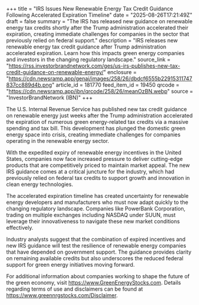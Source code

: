 +++
title = "IRS Issues New Renewable Energy Tax Credit Guidance Following Accelerated Expiration Timeline"
date = "2025-08-26T17:21:49Z"
draft = false
summary = "The IRS has released new guidance on renewable energy tax credits shortly after the Trump administration accelerated their expiration, creating immediate challenges for companies in the sector that previously relied on federal support."
description = "IRS releases new renewable energy tax credit guidance after Trump administration accelerated expiration. Learn how this impacts green energy companies and investors in the changing regulatory landscape."
source_link = "https://rss.investorbrandnetwork.com/ges/us-irs-publishes-new-tax-credit-guidance-on-renewable-energy/"
enclosure = "https://cdn.newsramp.app/genai/images/258/26/dbdcf6555b22915311747837cc889d4b.png"
article_id = 181770
feed_item_id = 19450
qrcode = "https://cdn.newsramp.app/ibn/qrcode/258/26/meanOzBN.webp"
source = "InvestorBrandNetwork (IBN)"
+++

<p>The U.S. Internal Revenue Service has published new tax credit guidance on renewable energy just weeks after the Trump administration accelerated the expiration of numerous green energy-related tax credits via a massive spending and tax bill. This development has plunged the domestic green energy space into crisis, creating immediate challenges for companies operating in the renewable energy sector.</p><p>With the expedited expiry of renewable energy incentives in the United States, companies now face increased pressure to deliver cutting-edge products that are competitively priced to maintain market appeal. The new IRS guidance comes at a critical juncture for the industry, which had previously relied on federal tax credits to support growth and innovation in clean energy technologies.</p><p>The accelerated expiration timeline has created uncertainty for renewable energy developers and manufacturers who must now adapt quickly to the changing regulatory landscape. Companies like PowerBank Corporation, trading on multiple exchanges including NASDAQ under SUUN, must leverage their innovativeness to navigate these new market conditions effectively.</p><p>Industry analysts suggest that the combination of expired incentives and new IRS guidance will test the resilience of renewable energy companies that have depended on government support. The guidance provides clarity on remaining available credits but also underscores the reduced federal support for green energy initiatives moving forward.</p><p>For additional information about companies working to shape the future of the green economy, visit <a href="https://www.GreenEnergyStocks.com" rel="nofollow" target="_blank">https://www.GreenEnergyStocks.com</a>. Details regarding terms of use and disclaimers can be found at <a href="https://www.greennrgstocks.com/Disclaimer" rel="nofollow" target="_blank">https://www.greennrgstocks.com/Disclaimer</a>.</p>